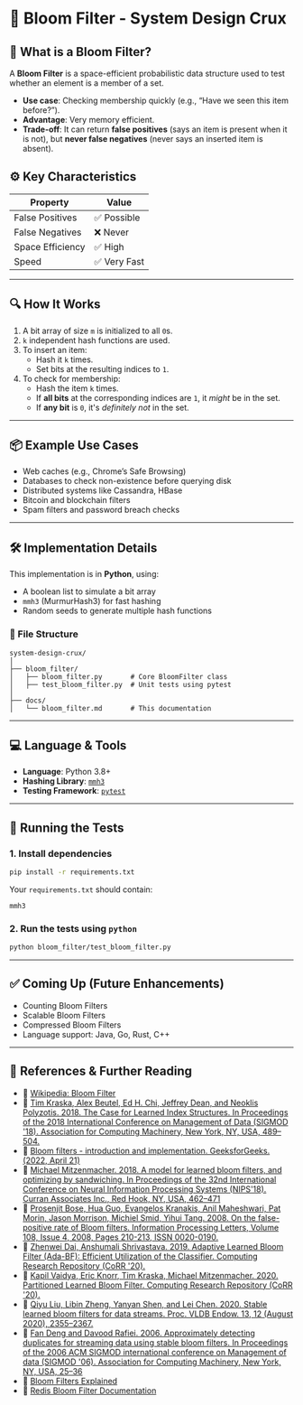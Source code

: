 
# 🌸 Bloom Filter - System Design Crux

## 📘 What is a Bloom Filter?

A **Bloom Filter** is a space-efficient probabilistic data structure used to test whether an element is a member of a set.

- **Use case**: Checking membership quickly (e.g., “Have we seen this item before?”).
- **Advantage**: Very memory efficient.
- **Trade-off**: It can return **false positives** (says an item is present when it is not), but **never false negatives** (never says an inserted item is absent).

## ⚙️ Key Characteristics

| Property            | Value                    |
|---------------------|---------------------------|
| False Positives     | ✅ Possible               |
| False Negatives     | ❌ Never                  |
| Space Efficiency    | ✅ High                   |
| Speed               | ✅ Very Fast              |

---

## 🔍 How It Works

1. A bit array of size `m` is initialized to all `0`s.
2. `k` independent hash functions are used.
3. To insert an item:
   - Hash it `k` times.
   - Set bits at the resulting indices to `1`.
4. To check for membership:
   - Hash the item `k` times.
   - If **all bits** at the corresponding indices are `1`, it *might* be in the set.
   - If **any bit** is `0`, it's *definitely not* in the set.

---

## 📦 Example Use Cases

- Web caches (e.g., Chrome’s Safe Browsing)
- Databases to check non-existence before querying disk
- Distributed systems like Cassandra, HBase
- Bitcoin and blockchain filters
- Spam filters and password breach checks

---

## 🛠 Implementation Details

This implementation is in **Python**, using:
- A boolean list to simulate a bit array
- `mmh3` (MurmurHash3) for fast hashing
- Random seeds to generate multiple hash functions

### 🧪 File Structure

```
system-design-crux/
│
├── bloom_filter/
│   ├── bloom_filter.py       # Core BloomFilter class
│   ├── test_bloom_filter.py  # Unit tests using pytest
│
├── docs/
│   └── bloom_filter.md       # This documentation
```

---

## 💻 Language & Tools

- **Language**: Python 3.8+
- **Hashing Library**: [`mmh3`](https://pypi.org/project/mmh3/)
- **Testing Framework**: [`pytest`](https://docs.pytest.org/en/stable/)

---

## 🧪 Running the Tests

### 1. Install dependencies

```bash
pip install -r requirements.txt
```

Your `requirements.txt` should contain:
```
mmh3
```

### 2. Run the tests using `python`
```bash
python bloom_filter/test_bloom_filter.py
```

---

## ✅ Coming Up (Future Enhancements)

- Counting Bloom Filters
- Scalable Bloom Filters
- Compressed Bloom Filters
- Language support: Java, Go, Rust, C++


---

## 🔗 References & Further Reading

- 📖 [Wikipedia: Bloom Filter](https://en.wikipedia.org/wiki/Bloom_filter)
- 📖 [Tim Kraska, Alex Beutel, Ed H. Chi, Jeffrey Dean, and Neoklis Polyzotis. 2018. The Case for Learned Index Structures. In Proceedings of the 2018 International Conference on Management of Data (SIGMOD '18). Association for Computing Machinery, New York, NY, USA, 489–504.](https://dl.acm.org/doi/10.1145/3183713.3196909)
- 📖 [Bloom filters - introduction and implementation. GeeksforGeeks. (2022, April 21)](https://www.geeksforgeeks.org/bloom-filters-introduction-and-python-implementation/)
- 📖 [Michael Mitzenmacher. 2018. A model for learned bloom filters, and optimizing by sandwiching. In Proceedings of the 32nd International Conference on Neural Information Processing Systems (NIPS'18). Curran Associates Inc., Red Hook, NY, USA, 462–471](https://proceedings.neurips.cc/paper/2018/file/0f49c89d1e7298bb9930789c8ed59d48-Paper.pdf)
- 📖 [Prosenjit Bose, Hua Guo, Evangelos Kranakis, Anil Maheshwari, Pat Morin, Jason Morrison, Michiel Smid, Yihui Tang. 2008. On the false-positive rate of Bloom filters. Information Processing Letters, Volume 108, Issue 4, 2008, Pages 210-213, ISSN 0020-0190.](https://www.sciencedirect.com/science/article/abs/pii/S0020019008001579)
- 📖 [Zhenwei Dai, Anshumali Shrivastava. 2019. Adaptive Learned Bloom Filter (Ada-BF): Efficient Utilization of the Classifier. Computing Research Repository (CoRR '20).](https://arxiv.org/abs/1910.09131)
- 📖 [Kapil Vaidya, Eric Knorr, Tim Kraska, Michael Mitzenmacher. 2020. Partitioned Learned Bloom Filter. Computing Research Repository (CoRR '20).](https://arxiv.org/abs/2006.03176)
- 📖 [Qiyu Liu, Libin Zheng, Yanyan Shen, and Lei Chen. 2020. Stable learned bloom filters for data streams. Proc. VLDB Endow. 13, 12 (August 2020), 2355–2367. ](https://dl.acm.org/doi/10.14778/3407790.3407830)
- 📖 [Fan Deng and Davood Rafiei. 2006. Approximately detecting duplicates for streaming data using stable bloom filters. In Proceedings of the 2006 ACM SIGMOD international conference on Management of data (SIGMOD '06). Association for Computing Machinery, New York, NY, USA, 25–36](https://dl.acm.org/doi/10.1145/1142473.1142477)
- 📖 [Bloom Filters Explained](https://systemdesign.one/bloom-filters-explained/)
- 📖 [Redis Bloom Filter Documentation](https://redis.io/docs/latest/develop/data-types/probabilistic/bloom-filter/)
